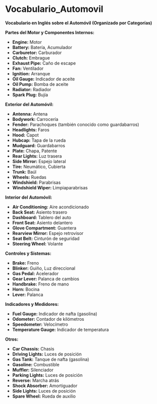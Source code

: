 # Vocabulario_Automovil



**Vocabulario en Inglés sobre el Automóvil (Organizado por Categorías)**

**Partes del Motor y Componentes Internos:**

*   **Engine:** Motor
*   **Battery:** Batería, Acumulador
*   **Carburetor:** Carburador
*   **Clutch:** Embrague
*   **Exhaust Pipe:** Caño de escape
*   **Fan:** Ventilador
*   **Ignition:** Arranque
*   **Oil Gauge:** Indicador de aceite
*   **Oil Pump:** Bomba de aceite
*   **Radiator:** Radiador
*   **Spark Plug:** Bujía

**Exterior del Automóvil:**

*   **Antenna:** Antena
*   **Bodywork:** Carrocería
*   **Fender:** Parachoques (también conocido como guardabarros)
*   **Headlights:** Faros
*   **Hood:** Capot
*   **Hubcap:** Tapa de la rueda
*   **Mudguard:** Guardabarros
*   **Plate:** Chapa, Patente
*   **Rear Lights:** Luz trasera
*   **Side Mirror:** Espejo lateral
*   **Tire:** Neumático, Cubierta
*   **Trunk:** Baúl
*   **Wheels:** Ruedas
*   **Windshield:** Parabrisas
*   **Windshield Wiper:** Limpiaparabrisas

**Interior del Automóvil:**

*   **Air Conditioning:** Aire acondicionado
*   **Back Seat:** Asiento trasero
*   **Dashboard:** Tablero del auto
*   **Front Seat:** Asiento delantero
*   **Glove Compartment:** Guantera
*   **Rearview Mirror:** Espejo retrovisor
*   **Seat Belt:** Cinturón de seguridad
*   **Steering Wheel:** Volante

**Controles y Sistemas:**

*   **Brake:** Freno
*   **Blinker:** Guiño, Luz direccional
*   **Gas Pedal:** Acelerador
*   **Gear Lever:** Palanca de cambios
*   **Handbrake:** Freno de mano
*   **Horn:** Bocina
*   **Lever:** Palanca

**Indicadores y Medidores:**

*   **Fuel Gauge:** Indicador de nafta (gasolina)
*   **Odometer:** Contador de kilómetros
*   **Speedometer:** Velocímetro
*   **Temperature Gauge:** Indicador de temperatura

**Otros:**

*   **Car Chassis:** Chasis
*   **Driving Lights:** Luces de posición
*   **Gas Tank:** Tanque de nafta (gasolina)
*   **Gasoline:** Combustible
*   **Muffler:** Silenciador
*   **Parking Lights:** Luces de posición
*   **Reverse:** Marcha atrás
*   **Shock Absorber:** Amortiguador
*   **Side Lights:** Luces de posición
*   **Spare Wheel:** Rueda de auxilio

